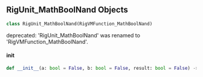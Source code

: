 ## RigUnit_MathBoolNand Objects

```python
class RigUnit_MathBoolNand(RigVMFunction_MathBoolNand)
```

deprecated: 'RigUnit_MathBoolNand' was renamed to 'RigVMFunction_MathBoolNand'.

<a id="unreal.RigUnit_MathBoolNand.__init__"></a>

#### __init__

```python
def __init__(a: bool = False, b: bool = False, result: bool = False) -> None
```

<a id="unreal.RigVMFunction_MathBoolNand2"></a>
